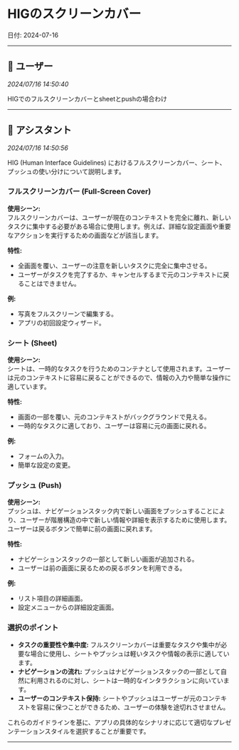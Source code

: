 # HIGのスクリーンカバー

日付: 2024-07-16

---

## 👤 ユーザー
*2024/07/16 14:50:40*

HIGでのフルスクリーンカバーとsheetとpushの場合わけ

---

## 🤖 アシスタント
*2024/07/16 14:50:56*

HIG (Human Interface Guidelines) におけるフルスクリーンカバー、シート、プッシュの使い分けについて説明します。

### フルスクリーンカバー (Full-Screen Cover)
**使用シーン:**  
フルスクリーンカバーは、ユーザーが現在のコンテキストを完全に離れ、新しいタスクに集中する必要がある場合に使用します。例えば、詳細な設定画面や重要なアクションを実行するための画面などが該当します。

**特性:**  
- 全画面を覆い、ユーザーの注意を新しいタスクに完全に集中させる。
- ユーザーがタスクを完了するか、キャンセルするまで元のコンテキストに戻ることはできません。

**例:**  
- 写真をフルスクリーンで編集する。
- アプリの初回設定ウィザード。

### シート (Sheet)
**使用シーン:**  
シートは、一時的なタスクを行うためのコンテナとして使用されます。ユーザーは元のコンテキストに容易に戻ることができるので、情報の入力や簡単な操作に適しています。

**特性:**  
- 画面の一部を覆い、元のコンテキストがバックグラウンドで見える。
- 一時的なタスクに適しており、ユーザーは容易に元の画面に戻れる。

**例:**  
- フォームの入力。
- 簡単な設定の変更。

### プッシュ (Push)
**使用シーン:**  
プッシュは、ナビゲーションスタック内で新しい画面をプッシュすることにより、ユーザーが階層構造の中で新しい情報や詳細を表示するために使用します。ユーザーは戻るボタンで簡単に前の画面に戻れます。

**特性:**  
- ナビゲーションスタックの一部として新しい画面が追加される。
- ユーザーは前の画面に戻るための戻るボタンを利用できる。

**例:**  
- リスト項目の詳細画面。
- 設定メニューからの詳細設定画面。

### 選択のポイント
- **タスクの重要性や集中度:** フルスクリーンカバーは重要なタスクや集中が必要な場合に使用し、シートやプッシュは軽いタスクや情報の表示に適しています。
- **ナビゲーションの流れ:** プッシュはナビゲーションスタックの一部として自然に利用されるのに対し、シートは一時的なインタラクションに向いています。
- **ユーザーのコンテキスト保持:** シートやプッシュはユーザーが元のコンテキストを容易に保つことができるため、ユーザーの体験を途切れさせません。

これらのガイドラインを基に、アプリの具体的なシナリオに応じて適切なプレゼンテーションスタイルを選択することが重要です。

---

